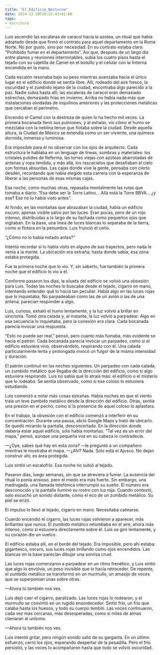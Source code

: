 ```yaml
---
title: "El_Edificio_Nocturno"
date: 2024-12-20T20:22:41+01:00
tags:
- escritura
---
```


Luis ascendió las escaleras de caracol hacia la azotea, un ritual que había adoptado desde que firmó el contrato para aquel departamento en la Roma Norte. No por gusto, sino por necesidad. En su contrato estaba claro: "Prohibido fumar en el departamento". Así que, después de un largo día entre planos y reuniones interminables, subía los cuatro pisos hasta el tejado con su cajetilla de Camel en el bolsillo y el celular con la linterna encendida en la mano.

Cada escalón resonaba bajo su peso mientras avanzaba hacia el único lugar en el edificio donde se sentía libre. Allí, rodeado del aire fresco, la oscuridad y el zumbido lejano de la ciudad, encontraba algo parecido a la paz. Nadie subía hasta allí; las escaleras de caracol eran demasiado estrechas, demasiado frías en invierno. Arriba no había nada más que instalaciones olvidadas de inquilinos anteriores y las protecciones metálicas que cercaban el perímetro.

Encendió el Camel con la destreza de quien lo ha hecho mil veces. La primera bocanada llenó sus pulmones, y al exhalar, vio cómo el humo se mezclaba con la neblina tenue que flotaba sobre la ciudad. Desde aquella altura, la Ciudad de México se extendía como un ser viviente, una quimera dormida, inmensa y luminosa.

Era imposible para él no observar con los ojos de arquitecto. Cada estructura le hablaba en un lenguaje de líneas, sombras y materiales: los cristales pulidos de Reforma, las torres viejas con azoteas abarrotadas de antenas y ropa tendida, y más allá, los rascacielos que desafiaban al cielo con formas absurdas. Las cajas donde vive la gente, pensaba con cierto desdén, recordando que había elegido esta carrera con la esperanza de liberar a las personas de esas mismas cajas.

Esa noche, como muchas otras, repasaba mentalmente las rutas que tomaba a diario: “Esa debe ser la Torre Latino… Allá está la Torre BBVA… ¿y ese? Ese no lo había visto antes”.

Al fondo, en las montañas que abrazaban la ciudad, había un edificio oscuro, apenas visible salvo por las luces. Eran pocas, pero de un rojo intenso, distribuidas a lo largo de su fachada como pequeños ojos que vigilaban. En la base, una línea de luces blancas lo separaba de la tierra, como si flotara en la penumbra. Luis frunció el ceño.

“¿Cómo no lo había notado antes?”

Intentó recordar si lo había visto en alguno de sus trayectos, pero nada le venía a la mente. La ubicación era extraña; hasta donde sabía, esa zona estaba protegida.

Fue la primera noche que lo vio. Y, sin saberlo, fue también la primera noche que el edificio lo vio a él.

Conforme pasaron los días, la silueta del edificio se volvió una obsesión para Luis. Todas las noches lo buscaba desde el tejado, cigarro en mano, intentando entender qué lo hacía tan peculiar. Había algo en las luces rojas que lo inquietaba. No parpadeaban como las de un avión o las de una antena; parecían responder a algo.

Luis, curioso, exhaló el humo lentamente, y la luz volvió a brillar en sincronía. Tomó otra calada y, al instante, la luz volvió a parpadear. Algo en esa secuencia lo inquietaba, pero la conexión era clara. Cada bocanada parecía invocar una respuesta.

“Esto no puede ser real,” pensó, pero cuanto más fumaba, más evidente se hacía el patrón. Cada bocanada parecía invocar un parpadeo, como si el edificio estuviera vivo, observándolo, respirando con él. Una calada particularmente lenta y prolongada invocó un fulgor de la misma intensidad y duración.

El patrón continuó en las noches siguientes. Un parpadeo con cada calada, un zumbido metálico que llegaba de la dirección del edificio, como si algo estuviera respirando. Luis no sabía qué lo atraía más: el edificio o el misterio que lo rodeaba. Se sentía observado, como si ese coloso lo estuviera estudiando.

Luis comenzó a notar más cosas extrañas. Había noches en que el viento traía un leve zumbido metálico desde la dirección del edificio. Otras, sentía una presión en el pecho, como si la presencia de aquel coloso lo aplastara.

En el trabajo, la obsesión con el edificio comenzó a interferir en su concentración. Durante una pausa, abrió Google Maps y trató de ubicarlo. Se quedó mirando la pantalla, desconcertado. En la dirección donde debería estar aquel edificio, solo había montañas. “Tal vez es un error del mapa,” pensó, aunque una pequeña voz en su cabeza lo contradecía.

—¿Oye, sabes qué hay en esta zona? —le preguntó a un compañero mientras le mostraba el mapa.
—¿Ahí? Nada. Solo está el Ajusco. No dejan construir ahí; es área protegida.

Luis sintió un escalofrío. Esa noche no subió al tejado.

Pasaron días, luego semanas, sin que se atreviera a fumar. La ausencia del ritual lo ponía ansioso, pero el miedo era más fuerte. Sin embargo, una madrugada, una llamada telefónica interrumpió su sueño. El número era desconocido y la pantalla iluminó su rostro con luz roja. Cuando contestó, solo escuchó un sonido distante, como el eco de un zumbido metálico. Su piel se erizó.

El impulso lo llevó al tejado, cigarro en mano. Necesitaba calmarse.

Cuando encendió el cigarro, las luces rojas volvieron a aparecer, más brillantes que nunca. El zumbido metálico retumbaba en el aire, ahora más intenso, como si estuviera directamente sobre él. Luis se giró lentamente, y su corazón dio un vuelco.

El edificio estaba allí, en el borde del tejado. Era imposible, pero ahí estaba: gigantesco, oscuro, sus luces rojas brillando como ojos encendidos. Las blancas en la base parecían dibujar una sonrisa cruel.

Las luces rojas comenzaron a parpadear en un ritmo frenético, y Luis sintió que algo lo envolvía, un peso invisible que lo hacía retroceder. De repente, el zumbido metálico se transformó en un murmullo, un amasijo de voces que se superponían unas sobre otras.

—Ahora tú también nos ves.

Luis dejó caer el cigarro, paralizado. Las luces rojas lo rodearon, y el murmullo se convirtió en un rugido ensordecedor. Sintió frío, un frío que calaba hasta los huesos, y todo su cuerpo tembló. Las voces continuaron, cada vez más cercanas, más desesperadas, como si miles de almas clamaran al unísono.

—Ahora tú también nos ves.

Luis intentó gritar, pero ningún sonido salió de su garganta. En un último esfuerzo, cerró los ojos, esperando despertar de la pesadilla. Pero el frío persistió, y las voces lo acompañaron hasta que todo se volvió oscuridad.
